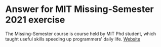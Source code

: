 # Answer for MIT Missing-Semester 2021 exercise

The Missing-Semester course is course held by MIT Phd student, which taught useful skills speeding up programmers' daily life.
[Website](https://missing.csail.mit.edu)
